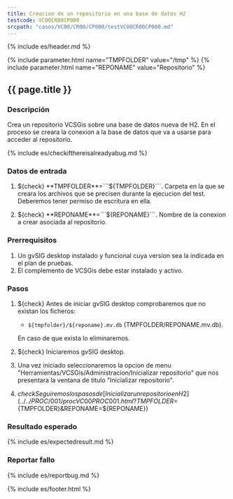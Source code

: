 ```yaml
---
title: Creacion de un repositorio en una base de datos H2
testcode: VC00CR00CP000
srcpath: "casos/VC00/CR00/CP000/testVC00CR00CP000.md"
---
```


{% include es/header.md %}

{% include parameter.html name="TMPFOLDER" value="/tmp" %}
{% include parameter.html name="REPONAME" value="Repositorio" %}

## {{ page.title }}

### Descripción

Crea un repositorio VCSGis sobre una base de datos nueva de H2.
En el proceso se creara la conexion a la base de datos que va a usarse para acceder al repositorio.

{% include es/checkifthereisalreadyabug.md %}

### Datos de entrada

1. ${check} **TMPFOLDER**=```${TMPFOLDER}```. Carpeta en la que se creara los archivos que se precisen 
   durante la ejecucion del test. Deberemos tener  permiso de escritura en ella.

2. ${check} **REPONAME**=```${REPONAME}```. Nombre de la conexion a crear asociada al repositorio.

### Prerrequisitos

1. Un gvSIG desktop instalado y funcional cuya version sea la indicada en el plan de pruebas.
2. El complemento de VCSGis debe estar instalado y activo.

### Pasos

1. ${check} Antes de iniciar gvSIG desktop comprobaremos que no existan los ficheros:
   * ```${tmpfolder}/${reponame}.mv.db``` (TMPFOLDER/REPONAME.mv.db).
   
   En caso de que exista lo eliminaremos.
   
2. ${check} Iniciaremos gvSIG desktop.

3. Una vez iniciado seleccionaremos la opcion de menu "Herramientas/VCSGis/Administracion/Inicializar repositorio" que nos
   presentara la ventana de titulo "Inicializar repositorio".

4. ${check} Seguiremos los pasos de [Inicializar un repositorio en H2](../../PROC/001/procVC00PROC001.html?TMPFOLDER=${TMPFOLDER}&REPONAME=${REPONAME})

### Resultado esperado

{% include es/expectedresult.md %}

### Reportar fallo

{% include es/reportbug.md %}

{% include es/footer.html %}

